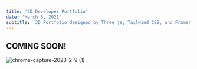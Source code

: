 ```yaml
---
title: '3D Developer Portfolio'
date: 'March 5, 2021'
subtitle: '3D Portfolio designed by Three js, Tailwind CSS, and Framer Motion '
---
```


## COMING SOON!

![chrome-capture-2023-2-9 (1)](https://user-images.githubusercontent.com/85551204/224000357-dc93ba09-b5f6-4e29-9ea7-58ba7025019d.gif)